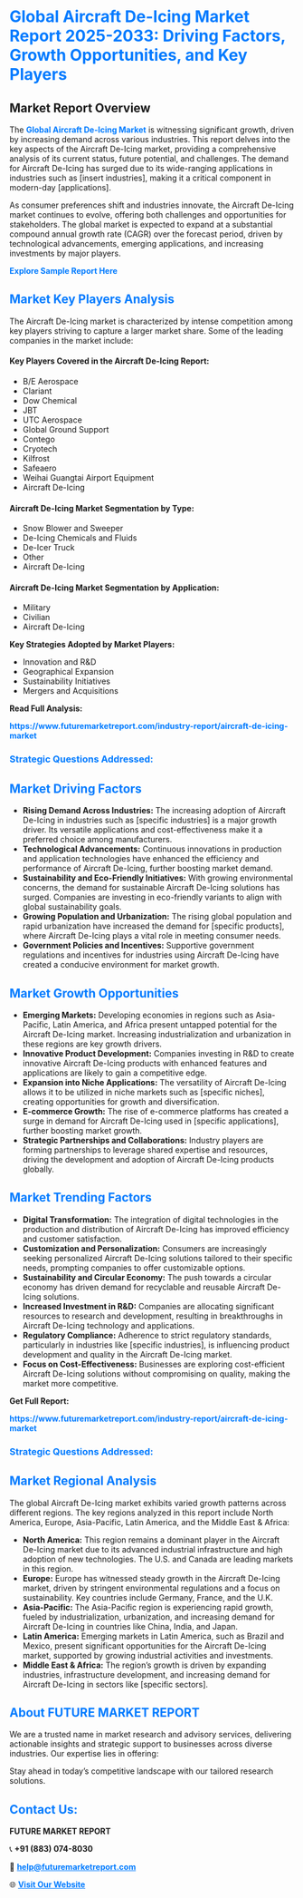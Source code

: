 <h1 style="color: #007BFF;">Global Aircraft De-Icing Market Report 2025-2033: Driving Factors, Growth Opportunities, and Key Players</h1>

<section id="overview">
<h2>Market Report Overview</h2>
<p>The <a href="https://www.futuremarketreport.com/industry-report/aircraft-de-icing-market" style="color: #007BFF; text-decoration: none;"><strong>Global Aircraft De-Icing Market</strong></a> is witnessing significant growth, driven by increasing demand across various industries. This report delves into the key aspects of the Aircraft De-Icing market, providing a comprehensive analysis of its current status, future potential, and challenges. The demand for Aircraft De-Icing has surged due to its wide-ranging applications in industries such as [insert industries], making it a critical component in modern-day [applications].</p>
<p>As consumer preferences shift and industries innovate, the Aircraft De-Icing market continues to evolve, offering both challenges and opportunities for stakeholders. The global market is expected to expand at a substantial compound annual growth rate (CAGR) over the forecast period, driven by technological advancements, emerging applications, and increasing investments by major players.</p>
</section>

<section id="overview">
<p><a href="https://www.futuremarketreport.com/request-sample/reportId=99651" style="color: #007BFF; text-decoration: none;"><strong>Explore Sample Report Here</strong></a></p>
</section>

<section id="key-players">
<h2 style="color: #007BFF;">Market Key Players Analysis</h2>
<p>The Aircraft De-Icing market is characterized by intense competition among key players striving to capture a larger market share. Some of the leading companies in the market include:</p>
<h4>Key Players Covered in the Aircraft De-Icing Report:</h4>
<ul><li>B/E Aerospace</li><li>Clariant</li><li>Dow Chemical</li><li>JBT</li><li>UTC Aerospace</li><li>Global Ground Support</li><li>Contego</li><li>Cryotech</li><li>Kilfrost</li><li>Safeaero</li><li>Weihai Guangtai Airport Equipment</li><li>Aircraft De-Icing</li></ul>
<h4>Aircraft De-Icing Market Segmentation by Type:</h4>
<ul><li>Snow Blower and Sweeper</li><li>De-Icing Chemicals and Fluids</li><li>De-Icer Truck</li><li>Other</li><li>Aircraft De-Icing</li></ul>

<h4>Aircraft De-Icing Market Segmentation by Application:</h4>
<ul><li>Military</li><li>Civilian</li><li>Aircraft De-Icing</li></ul>
<p><strong>Key Strategies Adopted by Market Players:</strong></p>
<ul>
<li>Innovation and R&D</li>
<li>Geographical Expansion</li>
<li>Sustainability Initiatives</li>
<li>Mergers and Acquisitions</li>
</ul>
</section>

<section>
<p><strong>Read Full Analysis: </strong></p><a href="https://www.futuremarketreport.com/industry-report/aircraft-de-icing-market" style="color: #007BFF; text-decoration: none;"><strong>https://www.futuremarketreport.com/industry-report/aircraft-de-icing-market</strong></a>
<h3 style="color: #007BFF;">Strategic Questions Addressed:</h3>
</section>

<section id="driving-factors">
<h2 style="color: #007BFF;">Market Driving Factors</h2>
<ul>
<li><strong>Rising Demand Across Industries:</strong> The increasing adoption of Aircraft De-Icing in industries such as [specific industries] is a major growth driver. Its versatile applications and cost-effectiveness make it a preferred choice among manufacturers.</li>
<li><strong>Technological Advancements:</strong> Continuous innovations in production and application technologies have enhanced the efficiency and performance of Aircraft De-Icing, further boosting market demand.</li>
<li><strong>Sustainability and Eco-Friendly Initiatives:</strong> With growing environmental concerns, the demand for sustainable Aircraft De-Icing solutions has surged. Companies are investing in eco-friendly variants to align with global sustainability goals.</li>
<li><strong>Growing Population and Urbanization:</strong> The rising global population and rapid urbanization have increased the demand for [specific products], where Aircraft De-Icing plays a vital role in meeting consumer needs.</li>
<li><strong>Government Policies and Incentives:</strong> Supportive government regulations and incentives for industries using Aircraft De-Icing have created a conducive environment for market growth.</li>
</ul>
</section>

<section id="growth-opportunities">
<h2 style="color: #007BFF;">Market Growth Opportunities</h2>
<ul>
<li><strong>Emerging Markets:</strong> Developing economies in regions such as Asia-Pacific, Latin America, and Africa present untapped potential for the Aircraft De-Icing market. Increasing industrialization and urbanization in these regions are key growth drivers.</li>
<li><strong>Innovative Product Development:</strong> Companies investing in R&D to create innovative Aircraft De-Icing products with enhanced features and applications are likely to gain a competitive edge.</li>
<li><strong>Expansion into Niche Applications:</strong> The versatility of Aircraft De-Icing allows it to be utilized in niche markets such as [specific niches], creating opportunities for growth and diversification.</li>
<li><strong>E-commerce Growth:</strong> The rise of e-commerce platforms has created a surge in demand for Aircraft De-Icing used in [specific applications], further boosting market growth.</li>
<li><strong>Strategic Partnerships and Collaborations:</strong> Industry players are forming partnerships to leverage shared expertise and resources, driving the development and adoption of Aircraft De-Icing products globally.</li>
</ul>
</section>

<section id="trending-factors">
<h2 style="color: #007BFF;">Market Trending Factors</h2>
<ul>
<li><strong>Digital Transformation:</strong> The integration of digital technologies in the production and distribution of Aircraft De-Icing has improved efficiency and customer satisfaction.</li>
<li><strong>Customization and Personalization:</strong> Consumers are increasingly seeking personalized Aircraft De-Icing solutions tailored to their specific needs, prompting companies to offer customizable options.</li>
<li><strong>Sustainability and Circular Economy:</strong> The push towards a circular economy has driven demand for recyclable and reusable Aircraft De-Icing solutions.</li>
<li><strong>Increased Investment in R&D:</strong> Companies are allocating significant resources to research and development, resulting in breakthroughs in Aircraft De-Icing technology and applications.</li>
<li><strong>Regulatory Compliance:</strong> Adherence to strict regulatory standards, particularly in industries like [specific industries], is influencing product development and quality in the Aircraft De-Icing market.</li>
<li><strong>Focus on Cost-Effectiveness:</strong> Businesses are exploring cost-efficient Aircraft De-Icing solutions without compromising on quality, making the market more competitive.</li>
</ul>
</section>

<section>
<p><strong>Get Full Report: </strong></p><a href="https://www.futuremarketreport.com/industry-report/aircraft-de-icing-market" style="color: #007BFF; text-decoration: none;"><strong>https://www.futuremarketreport.com/industry-report/aircraft-de-icing-market</strong></a>
<h3 style="color: #007BFF;">Strategic Questions Addressed:</h3>
</section>


<section id="regional-analysis">
<h2 style="color: #007BFF;">Market Regional Analysis</h2>
<p>The global Aircraft De-Icing market exhibits varied growth patterns across different regions. The key regions analyzed in this report include North America, Europe, Asia-Pacific, Latin America, and the Middle East & Africa:</p>
<ul>
<li><strong>North America:</strong> This region remains a dominant player in the Aircraft De-Icing market due to its advanced industrial infrastructure and high adoption of new technologies. The U.S. and Canada are leading markets in this region.</li>
<li><strong>Europe:</strong> Europe has witnessed steady growth in the Aircraft De-Icing market, driven by stringent environmental regulations and a focus on sustainability. Key countries include Germany, France, and the U.K.</li>
<li><strong>Asia-Pacific:</strong> The Asia-Pacific region is experiencing rapid growth, fueled by industrialization, urbanization, and increasing demand for Aircraft De-Icing in countries like China, India, and Japan.</li>
<li><strong>Latin America:</strong> Emerging markets in Latin America, such as Brazil and Mexico, present significant opportunities for the Aircraft De-Icing market, supported by growing industrial activities and investments.</li>
<li><strong>Middle East & Africa:</strong> The region’s growth is driven by expanding industries, infrastructure development, and increasing demand for Aircraft De-Icing in sectors like [specific sectors].</li>
</ul>
</section>

<footer>
<h2 style="color: #007BFF;">About FUTURE MARKET REPORT</h2>
<p>We are a trusted name in market research and advisory services, delivering actionable insights and strategic support to businesses across diverse industries. Our expertise lies in offering:</p>

<p>Stay ahead in today’s competitive landscape with our tailored research solutions.</p>

<h2 style="color: #007BFF;">Contact Us:</h2>
<p><strong>FUTURE MARKET REPORT</strong></p>
<p>📞 <strong>+91 (883) 074-8030</strong></p>
<p>📧 <strong><a href="mailto:help@futuremarketreport.com" style="color: #007BFF;">help@futuremarketreport.com</a></strong></p>
<p>🌐 <strong><a href="https://www.futuremarketreport.com/" style="color: #007BFF;">Visit Our Website</a></strong></p>
</footer>
